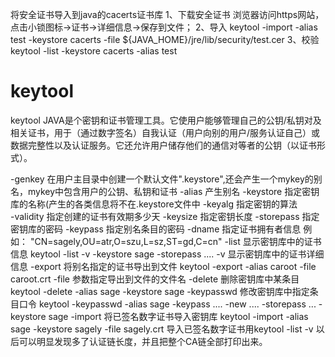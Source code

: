 
将安全证书导入到java的cacerts证书库
1、下载安全证书
浏览器访问https网站，点击小锁图标->证书->详细信息->保存到文件；
2、导入
keytool -import -alias test -keystore cacerts -file ${JAVA_HOME}/jre/lib/security/test.cer
3、校验
keytool -list -keystore cacerts -alias test



# keytool


keytool JAVA是个密钥和证书管理工具。它使用户能够管理自己的公钥/私钥对及相关证书，用于（通过数字签名）自我认证（用户向别的用户/服务认证自己）或数据完整性以及认证服务。它还允许用户储存他们的通信对等者的公钥（以证书形式）。


-genkey      在用户主目录中创建一个默认文件".keystore",还会产生一个mykey的别名，mykey中包含用户的公钥、私钥和证书
-alias       产生别名
-keystore    指定密钥库的名称(产生的各类信息将不在.keystore文件中
-keyalg      指定密钥的算法   
-validity    指定创建的证书有效期多少天
-keysize     指定密钥长度
-storepass   指定密钥库的密码
-keypass     指定别名条目的密码
-dname       指定证书拥有者信息 例如：  "CN=sagely,OU=atr,O=szu,L=sz,ST=gd,C=cn"
-list        显示密钥库中的证书信息      keytool -list -v -keystore sage -storepass ....
-v           显示密钥库中的证书详细信息
-export      将别名指定的证书导出到文件  keytool -export -alias caroot -file caroot.crt
-file        参数指定导出到文件的文件名
-delete      删除密钥库中某条目          keytool -delete -alias sage -keystore sage
-keypasswd   修改密钥库中指定条目口令    keytool -keypasswd -alias sage -keypass .... -new .... -storepass ... -keystore sage
-import      将已签名数字证书导入密钥库  keytool -import -alias sage -keystore sagely -file sagely.crt
             导入已签名数字证书用keytool -list -v 以后可以明显发现多了认证链长度，并且把整个CA链全部打印出来。